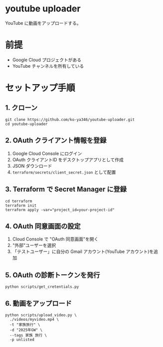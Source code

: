 # youtube uploader
YouTube に動画をアップロードする。  

# 前提
- Google Cloud プロジェクトがある  
- YouTube チャンネルを所有している

# セットアップ手順
## 1. クローン  

```
git clone https://github.com/ko-ya346/youtube-uploader.git
cd youtube-uploader
```

## 2. OAuth クライアント情報を登録
1. Google Cloud Console にログイン  
1. OAuth クライアントID をデスクトップアプリとして作成  
1. JSON ダウンロード  
1. `terraform/secrets/client_secret.json` として配置  

## 3. Terraform で Secret Manager に登録  
```
cd terraform
terraform init
terraform apply -var="project_id=your-project-id"
```

## 4. OAuth 同意画面の設定  
1. Cloud Console で "OAuth 同意画面"を開く  
1. "外部"ユーザーを選択  
1. 「テストユーザー」に自分の Gmail アカウント(YouTube アカウント)を追加  

## 5. OAuth の診断トークンを発行  
```
python scripts/get_cretentials.py
```
## 6. 動画をアップロード  
```
python scripts/upload_video.py \
  ./videos/myvideo.mp4 \
  -t "家族旅行" \
  -d "2025年GW" \
  --tags 家族 旅行 \
  -p unlisted
```
